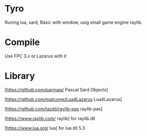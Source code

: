 # Tyro

Runing lua, sard, Basic with window, usig small game engine raylib.

# Compile

Use FPC 3.x or Lazarus with it

# Library

[https://github.com/parmaja/ Pascal Sard Objects]

[https://github.com/malcome/Lua4Lazarus Lua4Lazarus]

[https://github.com/tazdij/raylib-pas raylib-pas]

[https://www.raylib.com/ raylib] for raylib.dll

[https://www.lua.org/ lua] for lua dll 5.3

